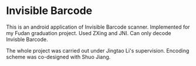 # Invisible Barcode
This is an android application of Invisible Barcode scanner. 
Implemented for my Fudan graduation project.
Used ZXing and JNI.
Can only decode Invisble Barcode.


The whole project was carried out under Jingtao Li's supervision. Encoding scheme was co-designed with Shuo Jiang.
